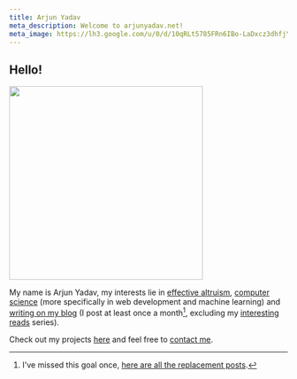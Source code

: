 ```yaml
---
title: Arjun Yadav
meta_description: Welcome to arjunyadav.net!
meta_image: https://lh3.google.com/u/0/d/10qRLt5785FRn6IBo-LaDxcz3dhfjYtaK=w2880-h1528-iv1
---
```


## Hello!

<img src="https://lh3.googleusercontent.com/fife/AAWUweVHZT3w0o9xBBE0pZbGXdAjDhtcsw2OSc9Pku8zPVU4Z3VZG4YMzhKsupg1f8BCaSZhqaa0ekPJvfa4aT4PkIVydHw4jajJPJVYbiobcK7ArLz-VoSbGP6ZLNBWQWG79xvVcNuWL9QX7CehtTl59YQhcjHCys9NA2TQpqUxFQQ1gx8Yvruss8KUuhaQHnoKlFjR68N2ERBiqveewPZDQ4UP8Br0m9LLPumtwcPJio9vq9VtcGoOCGb4aZFruhqEB_zILXm82G2oLuWp8uSCQaX932QV9xYE_3xZTw_l-6rH6veR_CRsPZG9Cq4fUf6QMMiLeADX6dD577dvQdph9H7GjBTA_sru2s2Kw4mwoeNT6lUUMHMIyh97PNDV6ZBkJ5Azfes64wh7TaLkx3zyLXXcxVoxaPSHroyos-gQH9b3H1GrZdyYhq8N90rCt7Alezi7-6DD3DAsk7F9JRevntLjh90Y_NPuUtGECn_AYsR3hFzW60Hs44ygc6yj5svKUhrMZOtQFbi8lw6SpS0qzAUdcawhpjL2I3zSPPNAbRY6AwHTRPAVH0gVax-DHqV1dVfXaFcYrEGWdKe-4ARMUQw48ohtS6N1aeGVLLkQjwaAsB_gXz6FKNqnDARMnh_pcStjU7Dh75VQwNeOXZVw7hMpjCMkIvbTSjBjIOaZ1Jz0oaONQwtJQfAkVIn4rVDk6acM0oCCj8dmqOQlZL0eklLHJHZbbWF-Qz8=w2880-h1528-ft" height="350px" />

My name is Arjun Yadav, my interests lie in [effective altruism](/blog/what-is-effective-altruism), [computer science](https://github.com/y-arjun-y) (more specifically in web development and machine learning) and [writing on my blog](/blog/) (I post at least once a month[^1], excluding my [interesting reads](/interesting-reads/) series).

Check out my projects [here](/projects/) and feel free to [contact me](https://www.bettermailto.com/user/620278e0561f820009d840d2).

[^1]: I've missed this goal once, [here are all the replacement posts](/replacement-posts/).
